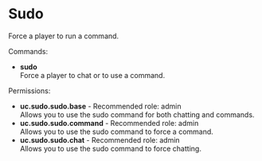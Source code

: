 Sudo
====
Force a player to run a command.

Commands: <br>
* **sudo**<br>Force a player to chat or to use a command.

Permissions: <br>
* **uc.sudo.sudo.base** - Recommended role: admin<br>Allows you to use the sudo command for both chatting and commands.
* **uc.sudo.sudo.command** - Recommended role: admin<br>Allows you to use the sudo command to force a command.
* **uc.sudo.sudo.chat** - Recommended role: admin<br>Allows you to use the sudo command to force chatting.
